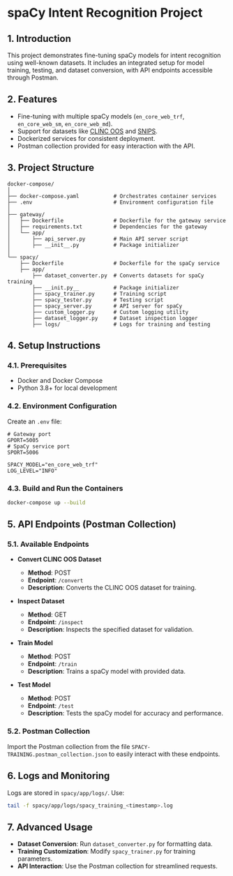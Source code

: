 
# spaCy Intent Recognition Project

## 1. Introduction
This project demonstrates fine-tuning spaCy models for intent recognition using well-known datasets. It includes an integrated setup for model training, testing, and dataset conversion, with API endpoints accessible through Postman.

## 2. Features
- Fine-tuning with multiple spaCy models (`en_core_web_trf`, `en_core_web_sm`, `en_core_web_md`).
- Support for datasets like [CLINC OOS](https://huggingface.co/datasets/clinc/clinc_oos) and [SNIPS](https://huggingface.co/datasets/bkonkle/snips-joint-intent).
- Dockerized services for consistent deployment.
- Postman collection provided for easy interaction with the API.

## 3. Project Structure
```
docker-compose/
│
├── docker-compose.yaml           # Orchestrates container services
├── .env                          # Environment configuration file
│
├── gateway/
│   ├── Dockerfile                # Dockerfile for the gateway service
│   ├── requirements.txt          # Dependencies for the gateway
│   └── app/
│       ├── api_server.py         # Main API server script
│       ├── __init__.py           # Package initializer
│
└── spacy/
    ├── Dockerfile                # Dockerfile for the spaCy service
    ├── app/
        ├── dataset_converter.py  # Converts datasets for spaCy training
        ├── __init.py__           # Package initializer
        ├── spacy_trainer.py      # Training script
        ├── spacy_tester.py       # Testing script
        ├── spacy_server.py       # API server for spaCy
        ├── custom_logger.py      # Custom logging utility
        ├── dataset_logger.py     # Dataset inspection logger
        ├── logs/                 # Logs for training and testing
```

## 4. Setup Instructions

### 4.1. Prerequisites
- Docker and Docker Compose
- Python 3.8+ for local development

### 4.2. Environment Configuration
Create an `.env` file:
```plaintext
# Gateway port
GPORT=5005
# SpaCy service port
SPORT=5006

SPACY_MODEL="en_core_web_trf"
LOG_LEVEL="INFO"
```

### 4.3. Build and Run the Containers
```bash
docker-compose up --build
```

## 5. API Endpoints (Postman Collection)

### 5.1. Available Endpoints
- **Convert CLINC OOS Dataset**
  - **Method**: POST
  - **Endpoint**: `/convert`
  - **Description**: Converts the CLINC OOS dataset for training.
  
- **Inspect Dataset**
  - **Method**: GET
  - **Endpoint**: `/inspect`
  - **Description**: Inspects the specified dataset for validation.

- **Train Model**
  - **Method**: POST
  - **Endpoint**: `/train`
  - **Description**: Trains a spaCy model with provided data.

- **Test Model**
  - **Method**: POST
  - **Endpoint**: `/test`
  - **Description**: Tests the spaCy model for accuracy and performance.

### 5.2. Postman Collection
Import the Postman collection from the file `SPACY-TRAINING.postman_collection.json` to easily interact with these endpoints.

## 6. Logs and Monitoring
Logs are stored in `spacy/app/logs/`. Use:
```bash
tail -f spacy/app/logs/spacy_training_<timestamp>.log
```

## 7. Advanced Usage
- **Dataset Conversion**: Run `dataset_converter.py` for formatting data.
- **Training Customization**: Modify `spacy_trainer.py` for training parameters.
- **API Interaction**: Use the Postman collection for streamlined requests.

